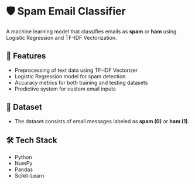 # 🛡️ Spam Email Classifier

A machine learning model that classifies emails as **spam** or **ham** using Logistic Regression and TF-IDF Vectorization.

## 🚀 Features

* Preprocessing of text data using TF-IDF Vectorizer
* Logistic Regression model for spam detection
* Accuracy metrics for both training and testing datasets
* Predictive system for custom email inputs

## 📂 Dataset

* The dataset consists of email messages labeled as **spam (0)** or **ham (1)**.

## 🛠️ Tech Stack

* Python
* NumPy
* Pandas
* Scikit-Learn

